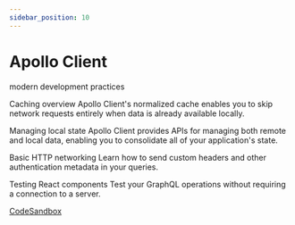 ```yaml
---
sidebar_position: 10
---
```


# Apollo Client

modern development practices

Caching overview Apollo Client's normalized cache enables you to skip network requests entirely when data is already available locally.

Managing local state Apollo Client provides APIs for managing both remote and local data, enabling you to consolidate all of your application's state.

Basic HTTP networking Learn how to send custom headers and other authentication metadata in your queries.

Testing React components Test your GraphQL operations without requiring a connection to a server.

[CodeSandbox](https://codesandbox.io/s/github/apollographql/docs-examples/tree/main/apollo-client/v3/getting-started)

